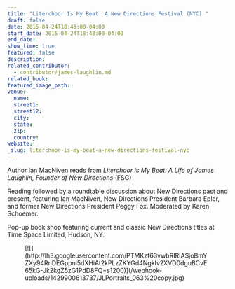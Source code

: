 ```yaml
---
title: "Literchoor Is My Beat: A New Directions Festival (NYC) "
draft: false
date: 2015-04-24T18:43:00-04:00
start_date: 2015-04-24T18:43:00-04:00
end_date:
show_time: true
featured: false
description:
related_contributor:
  - contributor/james-laughlin.md
related_book:
featured_image_path:
venue:
  name:
  street1:
  street12:
  city:
  state:
  zip:
  country:
website:
_slug: literchoor-is-my-beat-a-new-directions-festival-nyc
---
```


Author Ian MacNiven reads from _Literchoor is My Beat: A Life of James Laughlin, Founder of New Directions_ (FSG)

Reading followed by a roundtable discussion about New Directions past and present, featuring Ian MacNiven, New Directions President Barbara Epler, and former New Directions President Peggy Fox. Moderated by Karen Schoemer.

Pop-up book shop featuring current and classic New Directions titles at Time Space Limited, Hudson, NY.

<figure data-type="image">[![](http://lh3.googleusercontent.com/PTMKzf63vwbRIRIASjoBmYZXy94RnDEGppnl5dXHiAt2kPLzZKYGd4NgkIv2XVD0dguBCvE65kG-Jk2kgZ5zG1PdD8FQ=s1200)](/webhook-uploads/1429900613737/JLPortraits_063%20copy.jpg)</figure>

